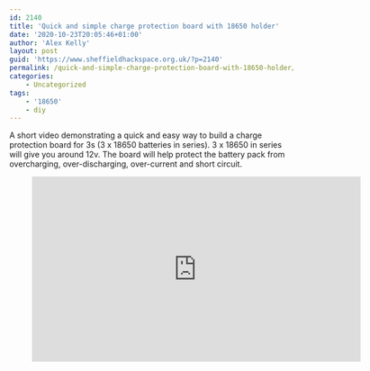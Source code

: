 ```yaml
---
id: 2140
title: 'Quick and simple charge protection board with 18650 holder'
date: '2020-10-23T20:05:46+01:00'
author: 'Alex Kelly'
layout: post
guid: 'https://www.sheffieldhackspace.org.uk/?p=2140'
permalink: /quick-and-simple-charge-protection-board-with-18650-holder/
categories:
    - Uncategorized
tags:
    - '18650'
    - diy
---
```


A short video demonstrating a quick and easy way to build a charge protection board for 3s (3 x 18650 batteries in series). 3 x 18650 in series will give you around 12v. The board will help protect the battery pack from overcharging, over-discharging, over-current and short circuit.

<figure class="wp-block-embed-youtube wp-block-embed is-type-video is-provider-youtube wp-embed-aspect-16-9 wp-has-aspect-ratio"><div class="wp-block-embed__wrapper"><iframe allow="accelerometer; autoplay; clipboard-write; encrypted-media; gyroscope; picture-in-picture" allowfullscreen="" frameborder="0" height="329" loading="lazy" src="https://www.youtube.com/embed/eJC9BpTWTX4?feature=oembed" title="DIY : Quick and simple battery management system for 18650's with holder" width="584"></iframe></div></figure>

<!--- This page could have YOUTUBE links add this code where needed ... {% include youtube.html code="gOCDyotifPo" %} --->